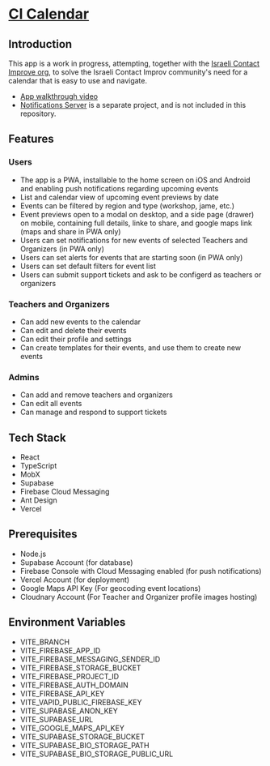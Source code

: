 # [CI Calendar](https://ci.nachli.com/)

## Introduction

This app is a work in progress, attempting, together with the [Israeli Contact Improve org](https://www.contactil.org/amutah), to solve the Israeli Contact Improv community's need for a calendar that is easy to use and navigate.

-   [App walkthrough video](https://www.youtube.com/watch?v=E3M_769ua3c)
-   [Notifications Server](https://github.com/contactil/ci-calendar-server) is a separate project, and is not included in this repository.

## Features

### Users

-   The app is a PWA, installable to the home screen on iOS and Android and enabling push notifications regarding upcoming events
-   List and calendar view of upcoming event previews by date
-   Events can be filtered by region and type (workshop, jame, etc.)
-   Event previews open to a modal on desktop, and a side page (drawer) on mobile, containing full details, linke to share, and google maps link (maps and share in PWA only)
-   Users can set notifications for new events of selected Teachers and Organizers (in PWA only)
-   Users can set alerts for events that are starting soon (in PWA only)
-   Users can set default filters for event list
-   Users can submit support tickets and ask to be configerd as teachers or organizers

### Teachers and Organizers

-   Can add new events to the calendar
-   Can edit and delete their events
-   Can edit their profile and settings
-   Can create templates for their events, and use them to create new events

### Admins

-   Can add and remove teachers and organizers
-   Can edit all events
-   Can manage and respond to support tickets

## Tech Stack

-   React
-   TypeScript
-   MobX
-   Supabase
-   Firebase Cloud Messaging
-   Ant Design
-   Vercel

## Prerequisites

-   Node.js
-   Supabase Account (for database)
-   Firebase Console with Cloud Messaging enabled (for push notifications)
-   Vercel Account (for deployment)
-   Google Maps API Key (For geocoding event locations)
-   Cloudnary Account (For Teacher and Organizer profile images hosting)

## Environment Variables

-   VITE_BRANCH
-   VITE_FIREBASE_APP_ID
-   VITE_FIREBASE_MESSAGING_SENDER_ID
-   VITE_FIREBASE_STORAGE_BUCKET
-   VITE_FIREBASE_PROJECT_ID
-   VITE_FIREBASE_AUTH_DOMAIN
-   VITE_FIREBASE_API_KEY
-   VITE_VAPID_PUBLIC_FIREBASE_KEY
-   VITE_SUPABASE_ANON_KEY
-   VITE_SUPABASE_URL
-   VITE_GOOGLE_MAPS_API_KEY
-   VITE_SUPABASE_STORAGE_BUCKET
-   VITE_SUPABASE_BIO_STORAGE_PATH
-   VITE_SUPABASE_BIO_STORAGE_PUBLIC_URL
